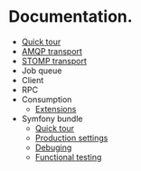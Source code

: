 # Documentation.

* [Quick tour](quick_tour.md)
* [AMQP transport](amqp.md)
* [STOMP transport](stomp.md)
* Job queue
* Client
* RPC 
* Consumption
    * [Extensions](consumption/extensions.md)
* Symfony bundle
    * [Quick tour](bundle/quick_tour.md)
    * [Production settings](bundle/production_settings.md)
    * [Debuging](bundle/debuging.md)
    * [Functional testing](bundle/functional_testing.md)